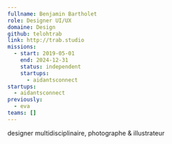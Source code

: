 ```yaml
---
fullname: Benjamin Bartholet
role: Designer UI/UX
domaine: Design
github: telohtrab
link: http://trab.studio
missions:
  - start: 2019-05-01
    end: 2024-12-31
    status: independent
    startups:
      - aidantsconnect
startups:
  - aidantsconnect
previously:
  - eva
teams: []
---
```

designer multidisciplinaire, photographe & illustrateur